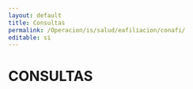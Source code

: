 ```yaml
---
layout: default
title: Consultas
permalink: /Operacion/is/salud/eafiliacion/conafi/
editable: si
---
```


# CONSULTAS


